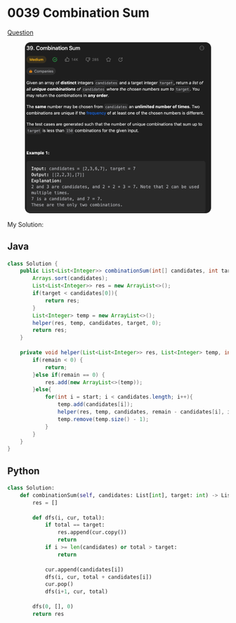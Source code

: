 # 0039 Combination Sum

[Question](https://leetcode.com/problems/combination-sum/description/?envType=study-plan\&id=algorithm-ii)

<figure><img src="../.gitbook/assets/image (4) (6).png" alt=""><figcaption></figcaption></figure>



My Solution:

## Java

```java
class Solution {
    public List<List<Integer>> combinationSum(int[] candidates, int target) {
        Arrays.sort(candidates);
        List<List<Integer>> res = new ArrayList<>();
        if(target < candidates[0]){
            return res;
        }
        List<Integer> temp = new ArrayList<>();
        helper(res, temp, candidates, target, 0);
        return res;
    }

    private void helper(List<List<Integer>> res, List<Integer> temp, int [] candidates, int remain, int start){
        if(remain < 0) {
            return;
        }else if(remain == 0) {
            res.add(new ArrayList<>(temp));
        }else{ 
            for(int i = start; i < candidates.length; i++){
                temp.add(candidates[i]);
                helper(res, temp, candidates, remain - candidates[i], i);  
                temp.remove(temp.size() - 1);
            }
        }
    }
}
```





## Python

```python
class Solution:
    def combinationSum(self, candidates: List[int], target: int) -> List[List[int]]:
        res = []
        
        def dfs(i, cur, total):
            if total == target:
                res.append(cur.copy())
                return
            if i >= len(candidates) or total > target:
                return
            
            cur.append(candidates[i])
            dfs(i, cur, total + candidates[i])
            cur.pop()
            dfs(i+1, cur, total)

        dfs(0, [], 0)
        return res
```
